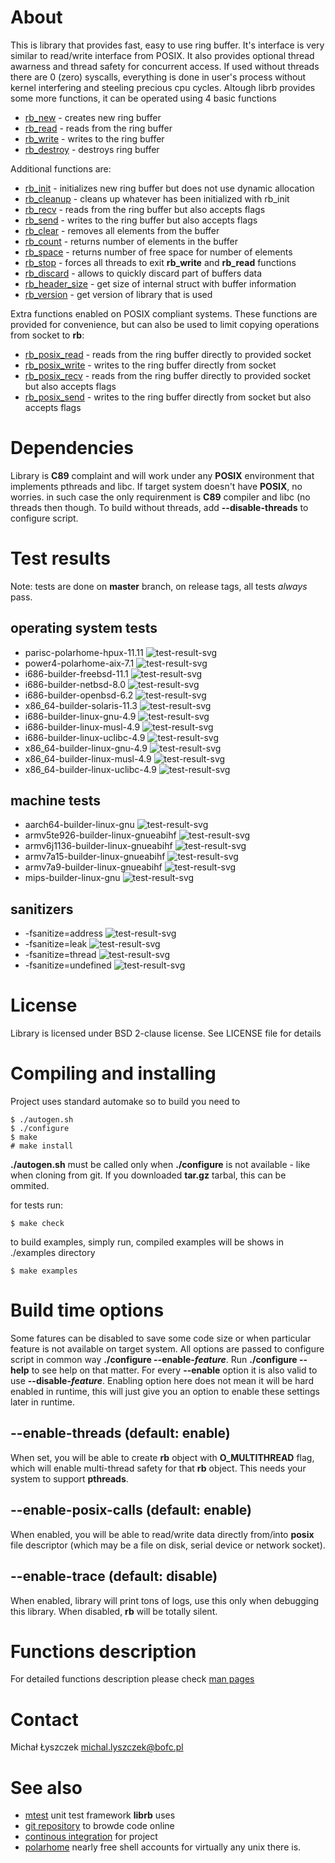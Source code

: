 [kursg-meta]: # (order: 1)

About
=====

This is library that provides fast, easy to use ring buffer. It's interface is
very similar to read/write interface from POSIX. It also provides optional
thread awarness and thread safety for concurrent access. If used without threads
there are 0 (zero) syscalls, everything is done in user's process without kernel
interfering and steeling precious cpu cycles. Altough librb provides
some more functions, it can be operated using 4 basic functions

  * [rb_new](http://librb.kurwinet.pl/manuals/rb_clear.3.html) -
    creates new ring buffer
  * [rb_read](http://librb.kurwinet.pl/manuals/rb_read.3.html) -
    reads from the ring buffer
  * [rb_write](http://librb.kurwinet.pl/manuals/rb_write.3.html) -
     writes to the ring buffer
  * [rb_destroy](http://librb.kurwinet.pl/manuals/rb_destroy.3.html) -
    destroys ring buffer

Additional functions are:

  * [rb_init](http://librb.kurwinet.pl/manuals/rb_init.3.html) -
    initializes new ring buffer but does not use dynamic allocation
  * [rb_cleanup](http://librb.kurwinet.pl/manuals/rb_cleanup.3.html) -
    cleans up whatever has been initialized with rb_init
  * [rb_recv](http://librb.kurwinet.pl/manuals/rb_recv.3.html) -
    reads from the ring buffer but also accepts flags
  * [rb_send](http://librb.kurwinet.pl/manuals/rb_send.3.html) -
    writes to the ring buffer but also accepts flags
  * [rb_clear](http://librb.kurwinet.pl/manuals/rb_clear.3.html) -
    removes all elements from the buffer
  * [rb_count](http://librb.kurwinet.pl/manuals/rb_count.3.html) -
    returns number of elements in the buffer
  * [rb_space](http://librb.kurwinet.pl/manuals/rb_space.3.html) -
    returns number of free space for number of elements
  * [rb_stop](http://librb.kurwinet.pl/manuals/rb_stop.3.html) -
    forces all threads to exit **rb_write** and **rb_read** functions
  * [rb_discard](http://librb.kurwinet.pl/manuals/rb_discard.3.html) -
    allows to quickly discard part of buffers data
  * [rb_header_size](http://librb.kurwinet.pl/manuals/rb_header_size.3.html) -
    get size of internal struct with buffer information
  * [rb_version](http://librb.kurwinet.pl/manuals/rb_version.3.html) -
    get version of library that is used

Extra functions enabled on POSIX compliant systems. These functions are provided
for convenience, but can also be used to limit copying operations from socket
to **rb**:

  * [rb_posix_read](http://librb.kurwinet.pl/manuals/rb_posix_read.3.html) -
    reads from the ring buffer directly to provided socket
  * [rb_posix_write](http://librb.kurwinet.pl/manuals/rb_posix_write.3.html) -
    writes to the ring buffer directly from socket
  * [rb_posix_recv](http://librb.kurwinet.pl/manuals/rb_posix_recv.3.html) -
    reads from the ring buffer directly to provided socket but also accepts
    flags
  * [rb_posix_send](http://librb.kurwinet.pl/manuals/rb_posix_send.3.html) -
    writes to the ring buffer directly from socket but also accepts flags

Dependencies
============

Library is **C89** complaint and will work under any **POSIX** environment that
implements pthreads and libc. If target system doesn't have **POSIX**, no
worries.  in such case the only requirenment is **C89** compiler and libc (no
threads then though. To build without threads, add **--disable-threads** to
configure script.

Test results
============

Note: tests are done on **master** branch, on release tags, all tests *always*
pass.

operating system tests
----------------------

* parisc-polarhome-hpux-11.11 ![test-result-svg][prhpux]
* power4-polarhome-aix-7.1 ![test-result-svg][p4aix]
* i686-builder-freebsd-11.1 ![test-result-svg][x32fb]
* i686-builder-netbsd-8.0 ![test-result-svg][x32nb]
* i686-builder-openbsd-6.2 ![test-result-svg][x32ob]
* x86_64-builder-solaris-11.3 ![test-result-svg][x64ss]
* i686-builder-linux-gnu-4.9 ![test-result-svg][x32lg]
* i686-builder-linux-musl-4.9 ![test-result-svg][x32lm]
* i686-builder-linux-uclibc-4.9 ![test-result-svg][x32lu]
* x86_64-builder-linux-gnu-4.9 ![test-result-svg][x64lg]
* x86_64-builder-linux-musl-4.9 ![test-result-svg][x64lm]
* x86_64-builder-linux-uclibc-4.9 ![test-result-svg][x64lu]

machine tests
-------------

* aarch64-builder-linux-gnu ![test-result-svg][a64lg]
* armv5te926-builder-linux-gnueabihf ![test-result-svg][armv5]
* armv6j1136-builder-linux-gnueabihf ![test-result-svg][armv6]
* armv7a15-builder-linux-gnueabihf ![test-result-svg][armv7a15]
* armv7a9-builder-linux-gnueabihf ![test-result-svg][armv7a9]
* mips-builder-linux-gnu ![test-result-svg][m32lg]

sanitizers
----------

* -fsanitize=address ![test-result-svg][fsan]
* -fsanitize=leak ![test-result-svg][fsleak]
* -fsanitize=thread ![test-result-svg][fsthread]
* -fsanitize=undefined ![test-result-svg][fsun]

License
=======

Library is licensed under BSD 2-clause license. See LICENSE file for details

Compiling and installing
========================

Project uses standard automake so to build you need to

~~~
$ ./autogen.sh
$ ./configure
$ make
# make install
~~~

**./autogen.sh** must be called only when **./configure** is not available -
like when cloning from git. If you downloaded **tar.gz** tarbal, this can be
ommited.

for tests run:

~~~
$ make check
~~~

to build examples, simply run, compiled examples will be shows in ./examples
directory

~~~
$ make examples
~~~

Build time options
==================

Some fatures can be disabled to save some code size or when particular feature
is not available on target system. All options are passed to configure script
in common way **./configure --enable-_feature_**. Run **./configure --help** to
see help on that matter. For every **--enable** option it is also valid to use
**--disable-_feature_**.  Enabling option here does not mean it will be hard
enabled in runtime, this will just give you an option to enable these settings
later in runtime.

--enable-threads (default: enable)
----------------------------------

When set, you will be able to create **rb** object with **O_MULTITHREAD** flag,
which will enable multi-thread safety for that **rb** object. This needs your
system to support **pthreads**.

--enable-posix-calls (default: enable)
--------------------------------------

When enabled, you will be able to read/write data directly from/into **posix**
file descriptor (which may be a file on disk, serial device or network socket).

--enable-trace (default: disable)
---------------------------------

When enabled, library will print tons of logs, use this only when debugging
this library. When disabled, **rb** will be totally silent.

Functions description
=====================

For detailed functions description please check
[man pages](http://librb.kurwinet.pl/manuals/man3.html)

Contact
=======

Michał Łyszczek <michal.lyszczek@bofc.pl>

See also
========

* [mtest](http://mtest.kurwinet.pl) unit test framework **librb** uses
* [git repository](http://git.kurwinet.pl/librb) to browde code online
* [continous integration](http://ci.librb.kurwinet.pl) for project
* [polarhome](http://www.polarhome.com) nearly free shell accounts for virtually
  any unix there is.

[a64lg]: http://ci.librb.kurwinet.pl/badges/aarch64-builder-linux-gnu-tests.svg
[armv5]: http://ci.librb.kurwinet.pl/badges/armv5te926-builder-linux-gnueabihf-tests.svg
[armv6]: http://ci.librb.kurwinet.pl/badges/armv6j1136-builder-linux-gnueabihf-tests.svg
[armv7a15]: http://ci.librb.kurwinet.pl/badges/armv7a15-builder-linux-gnueabihf-tests.svg
[armv7a9]: http://ci.librb.kurwinet.pl/badges/armv7a9-builder-linux-gnueabihf-tests.svg
[x32fb]: http://ci.librb.kurwinet.pl/badges/i686-builder-freebsd-tests.svg
[x32lg]: http://ci.librb.kurwinet.pl/badges/i686-builder-linux-gnu-tests.svg
[x32lm]: http://ci.librb.kurwinet.pl/badges/i686-builder-linux-musl-tests.svg
[x32lu]: http://ci.librb.kurwinet.pl/badges/i686-builder-linux-uclibc-tests.svg
[x32nb]: http://ci.librb.kurwinet.pl/badges/i686-builder-netbsd-tests.svg
[x32ob]: http://ci.librb.kurwinet.pl/badges/i686-builder-openbsd-tests.svg
[m32lg]: http://ci.librb.kurwinet.pl/badges/mips-builder-linux-gnu-tests.svg
[x64lg]: http://ci.librb.kurwinet.pl/badges/x86_64-builder-linux-gnu-tests.svg
[x64lm]: http://ci.librb.kurwinet.pl/badges/x86_64-builder-linux-musl-tests.svg
[x64lu]: http://ci.librb.kurwinet.pl/badges/x86_64-builder-linux-uclibc-tests.svg
[x64ss]: http://ci.librb.kurwinet.pl/badges/x86_64-builder-solaris-tests.svg
[prhpux]: http://ci.librb.kurwinet.pl/badges/parisc-polarhome-hpux-tests.svg
[p4aix]: http://ci.librb.kurwinet.pl/badges/power4-polarhome-aix-tests.svg

[fsan]: http://ci.librb.kurwinet.pl/badges/fsanitize-address.svg
[fsleak]: http://ci.librb.kurwinet.pl/badges/fsanitize-leak.svg
[fsthread]: http://ci.librb.kurwinet.pl/badges/fsanitize-thread.svg
[fsun]: http://ci.librb.kurwinet.pl/badges/fsanitize-undefined.svg
